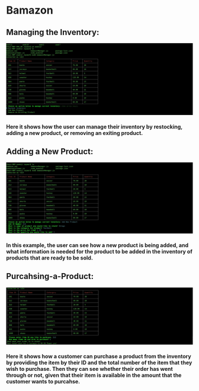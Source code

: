 # Bamazon

## Managing the Inventory:

![Screenshot1](https://github.com/Alapan100/Bamazon/blob/master/screenshots/Screenshot1.jpg)

#### Here it shows how the user can manage their inventory by restocking, adding a new product, or removing an exiting product.


## Adding a New Product:

![Screenshot2](https://github.com/Alapan100/Bamazon/blob/master/screenshots/Screenshot2.jpg)

#### In this example, the user can see how a new product is being added, and what information is needed for the product to be added in the inventory of products that are ready to be sold. 

## Purcahsing-a-Product:

![Screenshot3](https://github.com/Alapan100/Bamazon/blob/master/screenshots/Screenshot3.jpg)

#### Here it shows how a customer can purchase a product from the inventory by providing the item by their ID and the total number of the item that they wish to purchase. Then they can see whether their order has went through or not, given that their item is available in the amount that the customer wants to purcahse. 

